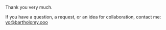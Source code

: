 Thank you very much.

If you have a question, a request, or an idea for collaboration, contact me: yo@bartholomy.ooo
